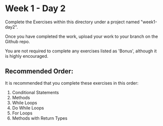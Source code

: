 # Week 1 - Day 2

Complete the Exercises within this directory under a project named "week1-day2".

Once you have completed the work, upload your work to your branch on the Github repo.

You are not required to complete any exercises listed as 'Bonus', although it is highly encouraged.

## Recommended Order:
It is recommended that you complete these exercises in this order:
1. Conditional Statements
1. Methods
1. While Loops
1. Do While Loops
1. For Loops
1. Methods with Return Types